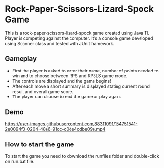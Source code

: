 # Rock-Paper-Scissors-Lizard-Spock Game
This is a rock-paper-scissors-lizard-spock game created using Java 11. Player is competing against the computer. It's a console game developed using Scanner class and tested with JUnit framework.

## Gameplay
* First the player is asked to enter their name, number of points needed to win and to choose between RPS and RPSLS game mode.
* The controls are displayed and the game begins!
* After each move a short summary is displayed stating current round result and overall game score.
* The player can choose to end the game or play again.

## Demo

https://user-images.githubusercontent.com/88311091/154751541-2e0094f0-0204-48e6-91cc-c0de4cdbe09e.mp4


## How to start the game

To start the game you need to download the runfiles folder and double-click on run.bat file.
